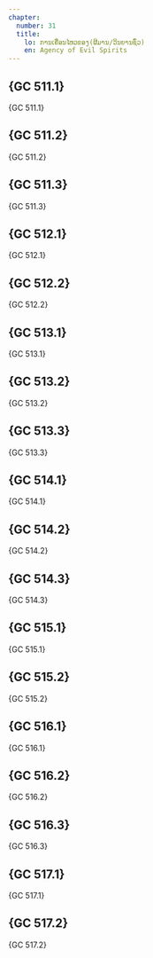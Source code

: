 ```yaml
---
chapter:
  number: 31
  title:
    lo: ການເຄື່ອນໄຫວຂອງ(ຜີມານ/ວິນຍານຊົ່ວ)
    en: Agency of Evil Spirits
---
```


## {GC 511.1}

 {GC 511.1}

## {GC 511.2}

 {GC 511.2}

## {GC 511.3}

 {GC 511.3}

## {GC 512.1}

 {GC 512.1}

## {GC 512.2}

 {GC 512.2}

## {GC 513.1}

 {GC 513.1}

## {GC 513.2}

 {GC 513.2}

## {GC 513.3}

 {GC 513.3}

## {GC 514.1}

 {GC 514.1}

## {GC 514.2}

 {GC 514.2}

## {GC 514.3}

 {GC 514.3}

## {GC 515.1}

 {GC 515.1}

## {GC 515.2}

 {GC 515.2}

## {GC 516.1}

 {GC 516.1}

## {GC 516.2}

 {GC 516.2}

## {GC 516.3}

 {GC 516.3}

## {GC 517.1}

 {GC 517.1}

## {GC 517.2}

 {GC 517.2}